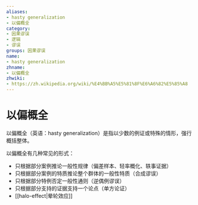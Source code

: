 ```yaml
---
aliases:
- hasty generalization
- 以偏概全
category:
- 因果谬误
- 逻辑
- 谬误
groups: 因果谬误
name:
- hasty generalization
zhname:
- 以偏概全
zhwiki:
- https://zh.wikipedia.org/wiki/%E4%BB%A5%E5%81%8F%E6%A6%82%E5%85%A8
---
```


# 以偏概全

以偏概全（英语：hasty generalization）是指以少数的例证或特殊的情形，强行概括整体。

以偏概全有几种常见的形式：

* 只根据部分案例推论一般性规律（偏差样本、轻率概化、轶事证据）
* 只根据部分案例的特质推论整个群体的一般性特质（合成谬误）
* 只根据部分特例否定一般性通则（逆偶例谬误）
* 只根据部分支持的证据支持一个论点（单方论证）
* [[halo-effect|晕轮效应]]
